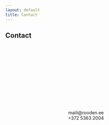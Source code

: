 ```yaml
---
layout: default
title: Contact
---
```


Contact
-------
<br>
<br>
<br>
<br>
<br>
<br>
<br>
<br>
<br>
<br>
<br>
<br>
<center>maili@rooden.ee<br>
+372 5363 2004
</center>

